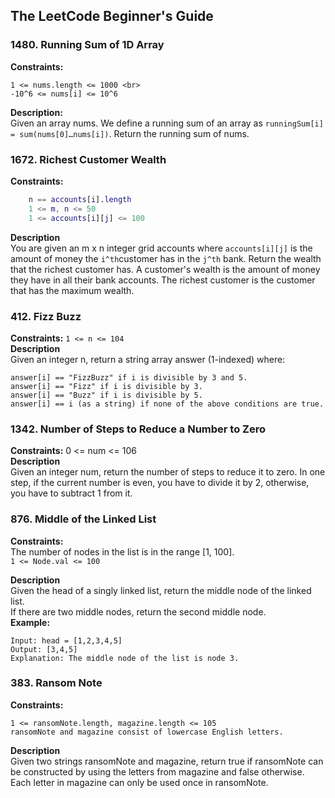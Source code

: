 ## The LeetCode Beginner's Guide
### 1480. Running Sum of 1D Array
<b>Constraints:</b><br>

    1 <= nums.length <= 1000 <br>
    -10^6 <= nums[i] <= 10^6

<b>Description:</b><br>
Given an array nums. We define a running sum of an array as ```runningSum[i] = sum(nums[0]…nums[i])```.
Return the running sum of nums. 
### 1672. Richest Customer Wealth
<b>Constraints:</b><br>
``` m == accounts.length
    n == accounts[i].length
    1 <= m, n <= 50
    1 <= accounts[i][j] <= 100
```
<b>Description</b><br>
You are given an m x n integer grid accounts where ```accounts[i][j]``` is the amount of money the ```i^th```customer has in the ```j^th``` bank. Return the wealth that the richest customer has.
A customer's wealth is the amount of money they have in all their bank accounts. The richest customer is the customer that has the maximum wealth.
### 412. Fizz Buzz 
<b>Constraints:</b>
```1 <= n <= 104``` <br>
<b>Description</b><br> 
Given an integer n, return a string array answer (1-indexed) where:
```
answer[i] == "FizzBuzz" if i is divisible by 3 and 5.
answer[i] == "Fizz" if i is divisible by 3.
answer[i] == "Buzz" if i is divisible by 5.
answer[i] == i (as a string) if none of the above conditions are true. 
```
### 1342. Number of Steps to Reduce a Number to Zero
<b>Constraints:</b> 0 <= num <= 106 <br>
<b>Description</b><br>
Given an integer num, return the number of steps to reduce it to zero.
In one step, if the current number is even, you have to divide it by 2, otherwise, you have to subtract 1 from it.

### 876. Middle of the Linked List
<b>Constraints:</b><br>
The number of nodes in the list is in the range [1, 100].<br>
```1 <= Node.val <= 100``` <br>

<b>Description</b><br>
Given the head of a singly linked list, return the middle node of the linked list.<br>
If there are two middle nodes, return the second middle node.<br>
<b>Example:</b><br>
```
Input: head = [1,2,3,4,5]
Output: [3,4,5]
Explanation: The middle node of the list is node 3.
```

### 383. Ransom Note
<b>Constraints:</b><br>
```
1 <= ransomNote.length, magazine.length <= 105
ransomNote and magazine consist of lowercase English letters.
```
<b>Description</b><br>
Given two strings ransomNote and magazine, return true if ransomNote can be constructed by using the letters from magazine and false otherwise.
Each letter in magazine can only be used once in ransomNote.
